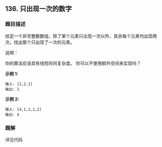 ## 136. 只出现一次的数字

### 题目描述


给定一个非空整数数组，除了某个元素只出现一次以外，其余每个元素均出现两次。找出那个只出现了一次的元素。

说明：

你的算法应该具有线性时间复杂度。 你可以不使用额外空间来实现吗？

**示例 1:**
```
输入: [2,2,1]
输出: 1
```

**示例 2:**
```
输入: [4,1,2,1,2]
输出: 4
```

### 题解

详见代码